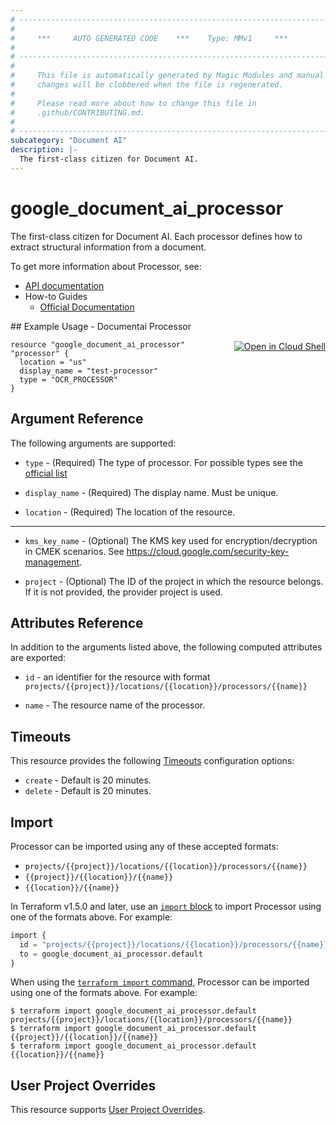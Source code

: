 ```yaml
---
# ----------------------------------------------------------------------------
#
#     ***     AUTO GENERATED CODE    ***    Type: MMv1     ***
#
# ----------------------------------------------------------------------------
#
#     This file is automatically generated by Magic Modules and manual
#     changes will be clobbered when the file is regenerated.
#
#     Please read more about how to change this file in
#     .github/CONTRIBUTING.md.
#
# ----------------------------------------------------------------------------
subcategory: "Document AI"
description: |-
  The first-class citizen for Document AI.
---
```


# google\_document\_ai\_processor

The first-class citizen for Document AI. Each processor defines how to extract structural information from a document.


To get more information about Processor, see:

* [API documentation](https://cloud.google.com/document-ai/docs/reference/rest/v1/projects.locations.processors)
* How-to Guides
    * [Official Documentation](https://cloud.google.com/document-ai/docs/overview)

<div class = "oics-button" style="float: right; margin: 0 0 -15px">
  <a href="https://console.cloud.google.com/cloudshell/open?cloudshell_git_repo=https%3A%2F%2Fgithub.com%2Fterraform-google-modules%2Fdocs-examples.git&cloudshell_image=gcr.io%2Fcloudshell-images%2Fcloudshell%3Alatest&cloudshell_print=.%2Fmotd&cloudshell_tutorial=.%2Ftutorial.md&cloudshell_working_dir=documentai_processor&open_in_editor=main.tf" target="_blank">
    <img alt="Open in Cloud Shell" src="//gstatic.com/cloudssh/images/open-btn.svg" style="max-height: 44px; margin: 32px auto; max-width: 100%;">
  </a>
</div>
## Example Usage - Documentai Processor


```hcl
resource "google_document_ai_processor" "processor" {
  location = "us"
  display_name = "test-processor"
  type = "OCR_PROCESSOR"
}
```

## Argument Reference

The following arguments are supported:


* `type` -
  (Required)
  The type of processor. For possible types see the [official list](https://cloud.google.com/document-ai/docs/reference/rest/v1/projects.locations/fetchProcessorTypes#google.cloud.documentai.v1.DocumentProcessorService.FetchProcessorTypes)

* `display_name` -
  (Required)
  The display name. Must be unique.

* `location` -
  (Required)
  The location of the resource.


- - -


* `kms_key_name` -
  (Optional)
  The KMS key used for encryption/decryption in CMEK scenarios. See https://cloud.google.com/security-key-management.

* `project` - (Optional) The ID of the project in which the resource belongs.
    If it is not provided, the provider project is used.


## Attributes Reference

In addition to the arguments listed above, the following computed attributes are exported:

* `id` - an identifier for the resource with format `projects/{{project}}/locations/{{location}}/processors/{{name}}`

* `name` -
  The resource name of the processor.


## Timeouts

This resource provides the following
[Timeouts](https://developer.hashicorp.com/terraform/plugin/sdkv2/resources/retries-and-customizable-timeouts) configuration options:

- `create` - Default is 20 minutes.
- `delete` - Default is 20 minutes.

## Import


Processor can be imported using any of these accepted formats:

* `projects/{{project}}/locations/{{location}}/processors/{{name}}`
* `{{project}}/{{location}}/{{name}}`
* `{{location}}/{{name}}`


In Terraform v1.5.0 and later, use an [`import` block](https://developer.hashicorp.com/terraform/language/import) to import Processor using one of the formats above. For example:

```tf
import {
  id = "projects/{{project}}/locations/{{location}}/processors/{{name}}"
  to = google_document_ai_processor.default
}
```

When using the [`terraform import` command](https://developer.hashicorp.com/terraform/cli/commands/import), Processor can be imported using one of the formats above. For example:

```
$ terraform import google_document_ai_processor.default projects/{{project}}/locations/{{location}}/processors/{{name}}
$ terraform import google_document_ai_processor.default {{project}}/{{location}}/{{name}}
$ terraform import google_document_ai_processor.default {{location}}/{{name}}
```

## User Project Overrides

This resource supports [User Project Overrides](https://registry.terraform.io/providers/hashicorp/google/latest/docs/guides/provider_reference#user_project_override).
